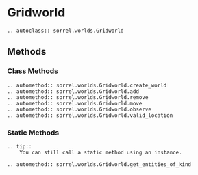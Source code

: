 # Gridworld

```{eval-rst}
.. autoclass:: sorrel.worlds.Gridworld
```

## Methods
### Class Methods
```{eval-rst}
.. automethod:: sorrel.worlds.Gridworld.create_world
.. automethod:: sorrel.worlds.Gridworld.add
.. automethod:: sorrel.worlds.Gridworld.remove
.. automethod:: sorrel.worlds.Gridworld.move
.. automethod:: sorrel.worlds.Gridworld.observe
.. automethod:: sorrel.worlds.Gridworld.valid_location
```

### Static Methods
```{eval-rst}
.. tip::
    You can still call a static method using an instance.

.. automethod:: sorrel.worlds.Gridworld.get_entities_of_kind
```